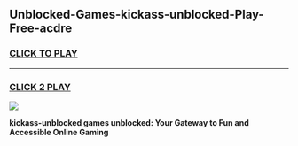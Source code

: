 
## Unblocked-Games-kickass-unblocked-Play-Free-acdre
<h3>
<a href="https://premium76.site?title=kickass-unblocked&ref=10A">CLICK TO PLAY</a></h3>
<hr>

<h3>
<a href="https://premium76.site?title=kickass-unblocked&ref=10A">CLICK 2 PLAY</a>
  
</h3>

<a href="https://premium76.site?title=kickass-unblocked&ref=10A"><img src="https://clearcache.store/games.png"></a>


**kickass-unblocked games unblocked: Your Gateway to Fun and Accessible Online Gaming**
